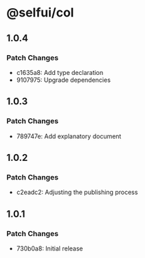 # @selfui/col

## 1.0.4

### Patch Changes

- c1635a8: Add type declaration
- 9107975: Upgrade dependencies

## 1.0.3

### Patch Changes

- 789747e: Add explanatory document

## 1.0.2

### Patch Changes

- c2eadc2: Adjusting the publishing process

## 1.0.1

### Patch Changes

- 730b0a8: Initial release
